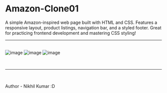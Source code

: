 # Amazon-Clone01
A simple Amazon-inspired web page built with HTML and CSS. Features a responsive layout, product listings, navigation bar, and a styled footer. Great for practicing frontend development and mastering CSS styling!
<br><hr><br>
![image](https://github.com/user-attachments/assets/242cee1b-22ac-4fef-9d0e-3dee5162c4c2)
![image](https://github.com/user-attachments/assets/4e32ad0b-7d71-43a9-8f5f-c59bee05dc7b)
![image](https://github.com/user-attachments/assets/eee1a020-449f-47fe-9c2b-5c781d33346f)

<br><hr><br>

Author - Nikhil Kumar :D
